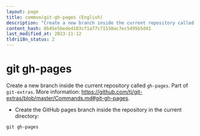 ```yaml
---
layout: page
title: common/git-gh-pages (English)
description: "Create a new branch inside the current repository called `gh-pages`."
content_hash: 8b45e5beded103cf1a77c71530ac7ec5495b5d41
last_modified_at: 2023-11-12
tldri18n_status: 2
---
```

# git gh-pages

Create a new branch inside the current repository called `gh-pages`.
Part of `git-extras`.
More information: <https://github.com/tj/git-extras/blob/master/Commands.md#git-gh-pages>.

- Create the GitHub pages branch inside the repository in the current directory:

`git gh-pages`
